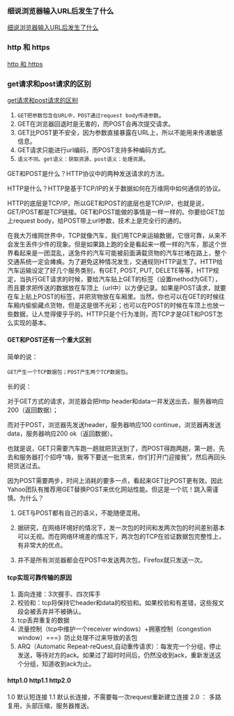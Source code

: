 ### 细说浏览器输入URL后发生了什么
[细说浏览器输入URL后发生了什么](https://segmentfault.com/a/1190000012092552)

### http 和 https
[http 和 https](https://www.runoob.com/w3cnote/http-vs-https.html)

### get请求和post请求的区别
[get请求和post请求的区别](https://www.oschina.net/news/77354/http-get-post-different)

1. `GET把参数包含在URL中，POST通过request body传递参数`。
2. GET在浏览器回退时是无害的，而POST会再次提交请求。
3. GET比POST更不安全，因为参数直接暴露在URL上，所以不能用来传递敏感信息。
4. GET请求只能进行url编码，而POST支持多种编码方式。
5. `语义不同。get语义：获取资源，post语义：处理资源`。

GET和POST是什么？HTTP协议中的两种发送请求的方法。

HTTP是什么？HTTP是基于TCP/IP的关于数据如何在万维网中如何通信的协议。

HTTP的底层是TCP/IP。所以GET和POST的底层也是TCP/IP，也就是说，GET/POST都是TCP链接。GET和POST能做的事情是一样一样的。你要给GET加上request body，给POST带上url参数，技术上是完全行的通的。

在我大万维网世界中，TCP就像汽车，我们用TCP来运输数据，它很可靠，从来不会发生丢件少件的现象。但是如果路上跑的全是看起来一模一样的汽车，那这个世界看起来是一团混乱，送急件的汽车可能被前面满载货物的汽车拦堵在路上，整个交通系统一定会瘫痪。为了避免这种情况发生，交通规则HTTP诞生了。HTTP给汽车运输设定了好几个服务类别，有GET, POST, PUT, DELETE等等，HTTP规定，当执行GET请求的时候，要给汽车贴上GET的标签（设置method为GET），而且要求把传送的数据放在车顶上（url中）以方便记录。如果是POST请求，就要在车上贴上POST的标签，并把货物放在车厢里。当然，你也可以在GET的时候往车厢内偷偷藏点货物，但是这是很不光彩；也可以在POST的时候在车顶上也放一些数据，让人觉得傻乎乎的。HTTP只是个行为准则，而TCP才是GET和POST怎么实现的基本。

#### GET和POST还有一个重大区别

简单的说：

`GET产生一个TCP数据包；POST产生两个TCP数据包`。

长的说：

对于GET方式的请求，浏览器会把http header和data一并发送出去，服务器响应200（返回数据）；

而对于POST，浏览器先发送header，服务器响应100 continue，浏览器再发送data，服务器响应200 ok（返回数据）。

也就是说，GET只需要汽车跑一趟就把货送到了，而POST得跑两趟，第一趟，先去和服务器打个招呼“嗨，我等下要送一批货来，你们打开门迎接我”，然后再回头把货送过去。

因为POST需要两步，时间上消耗的要多一点，看起来GET比POST更有效。因此Yahoo团队有推荐用GET替换POST来优化网站性能。但这是一个坑！跳入需谨慎。为什么？

1. GET与POST都有自己的语义，不能随便混用。

2. 据研究，在网络环境好的情况下，发一次包的时间和发两次包的时间差别基本可以无视。而在网络环境差的情况下，两次包的TCP在验证数据包完整性上，有非常大的优点。

3. 并不是所有浏览器都会在POST中发送两次包，Firefox就只发送一次。


#### tcp实现可靠传输的原因

1. 面向连接：3次握手、四次挥手
2. 校验和：tcp将保持它header和data的校验和。如果校验和有差错，这些报文段会被丢弃并不被确认。
3. tcp丢弃重复的数据
4. 流量控制（tcp中维护一个receiver windows）+拥塞控制（congestion window）===》防止处理不过来导致的丢包
5. ARQ（Automatic Repeat-reQuest,自动重传请求）：每发完一个分组，停止发送，等待对方的ack。如果过了超时时间后，仍然没收到ack，重新发送这个分组，知道收到ack为止。

#### http1.0 http1.1 http2.0

1.0 默认短连接
1.1 默认长连接，不需要每一次request重新建立连接
2.0 ： 多路复用，头部压缩，服务器推送。